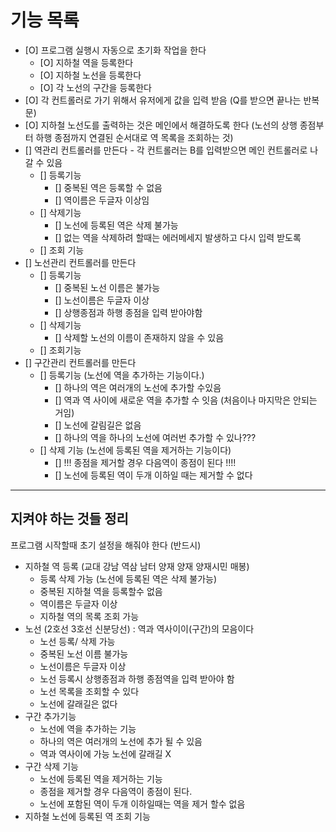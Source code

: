 # 기능 목록

  - [O] 프로그램 실행시 자동으로 초기화 작업을 한다
    - [O] 지하철 역을 등록한다
    - [O] 지하철 노선을 등록한다
    - [O] 각 노선의 구간을 등록한다
  - [O] 각 컨트롤러로 가기 위해서 유저에게 값을 입력 받음 (Q를 받으면 끝나는 반복문)
  - [O] 지하철 노선도를 출력하는 것은 메인에서 해결하도록 한다 (노선의 상행 종점부터 하행 종점까지 연결된 순서대로 역 목록을 조회하는 것)
  - [] 역관리 컨트롤러를 만든다 - 각 컨트롤러는 B를 입력받으면 메인 컨트롤러로 나갈 수 있음
    - [] 등록기능
      - [] 중복된 역은 등록할 수 없음
      - [] 역이름은 두글자 이상임
    - [] 삭제기능
      - [] 노선에 등록된 역은 삭제 불가능
      - [] 없는 역을 삭제하려 할때는 에러메세지 발생하고 다시 입력 받도록
    - [] 조회 기능
  - [] 노선관리 컨트롤러를 만든다
    - [] 등록기능
      - [] 중복된 노선 이름은 불가능
      - [] 노선이름은 두글자 이상
      - [] 상행종점과 하행 종점을 입력 받아야함
    - [] 삭제기능
      - [] 삭제할 노선의 이름이 존재하지 않을 수 있음
    - [] 조회기능
  - [] 구간관리 컨트롤러를 만든다
    - [] 등록기능 (노선에 역을 추가하는 기능이다.)
      - [] 하나의 역은 여러개의 노선에 추가할 수있음
      - [] 역과 역 사이에 새로운 역을 추가할 수 잇음 (처음이나 마지막은 안되는 거임)
      - [] 노선에 갈림길은 없음
      - [] 하나의 역을 하나의 노선에 여러번 추가할 수 있나???
    - [] 삭제 기능 (노선에 등록된 역을 제거하는 기능이다)
      - [] !!! 종점을 제거할 경우 다음역이 종점이 된다 !!!!
      - [] 노선에 등록된 역이 두개 이하일 때는 제거할 수 없다






---
## 지켜야 하는 것들 정리
프로그램 시작할때 초기 설정을 해줘야 한다 (반드시)
- 지하철 역 등록 (교대 강남 역삼 남터 양재 양재 양재시민 매봉) 
  - 등록 삭제 가능 (노선에 등록된 역은 삭제 불가능)
  - 중복된 지하철 역을 등록할수 없음
  - 역이름은 두글자 이상
  - 지하철 역의 목록 조회 가능
- 노선 (2호선 3호선 신분당선) : 역과 역사이이(구간)의 모음이다
  - 노선 등록/ 삭제 가능
  - 중복된 노선 이름 불가능
  - 노선이름은 두글자 이상
  - 노선 등록시 상행종점과 하행 종점역을 입력 받아야 함
  - 노선 목록을 조회할 수 있다
  - 노선에 갈래길은 없다
- 구간 추가기능 
  - 노선에 역을 추가하는 기능
  - 하나의 역은 여러개의 노선에 추가 될 수 있음
  - 역과 역사이에 가능 노선에 갈래길 X
- 구간 삭제 기능 
  - 노선에 등록된 역을 제거하는 기능
  - 종점을 제거할 경우 다음역이 종점이 된다.
  - 노선에 포함된 역이 두개 이하일때는 역을 제거 할수 없음
- 지하철 노선에 등록된 역 조회 기능